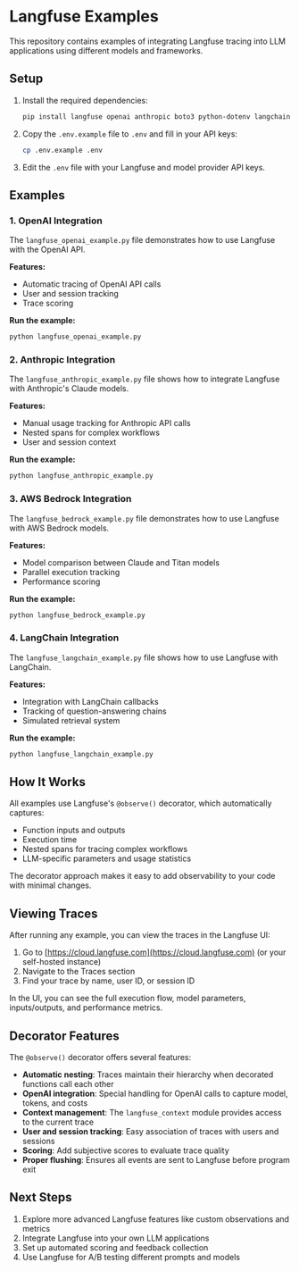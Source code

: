 # Langfuse Examples

This repository contains examples of integrating Langfuse tracing into LLM applications using different models and frameworks.

## Setup

1. Install the required dependencies:
   ```bash
   pip install langfuse openai anthropic boto3 python-dotenv langchain langchain_openai
   ```

2. Copy the `.env.example` file to `.env` and fill in your API keys:
   ```bash
   cp .env.example .env
   ```

3. Edit the `.env` file with your Langfuse and model provider API keys.

## Examples

### 1. OpenAI Integration

The `langfuse_openai_example.py` file demonstrates how to use Langfuse with the OpenAI API.

**Features:**
- Automatic tracing of OpenAI API calls
- User and session tracking
- Trace scoring

**Run the example:**
```bash
python langfuse_openai_example.py
```

### 2. Anthropic Integration

The `langfuse_anthropic_example.py` file shows how to integrate Langfuse with Anthropic's Claude models.

**Features:**
- Manual usage tracking for Anthropic API calls
- Nested spans for complex workflows
- User and session context

**Run the example:**
```bash
python langfuse_anthropic_example.py
```

### 3. AWS Bedrock Integration

The `langfuse_bedrock_example.py` file demonstrates how to use Langfuse with AWS Bedrock models.

**Features:**
- Model comparison between Claude and Titan models
- Parallel execution tracking
- Performance scoring

**Run the example:**
```bash
python langfuse_bedrock_example.py
```

### 4. LangChain Integration

The `langfuse_langchain_example.py` file shows how to use Langfuse with LangChain.

**Features:**
- Integration with LangChain callbacks
- Tracking of question-answering chains
- Simulated retrieval system

**Run the example:**
```bash
python langfuse_langchain_example.py
```

## How It Works

All examples use Langfuse's `@observe()` decorator, which automatically captures:

- Function inputs and outputs
- Execution time
- Nested spans for tracing complex workflows
- LLM-specific parameters and usage statistics

The decorator approach makes it easy to add observability to your code with minimal changes.

## Viewing Traces

After running any example, you can view the traces in the Langfuse UI:

1. Go to [https://cloud.langfuse.com](https://cloud.langfuse.com) (or your self-hosted instance)
2. Navigate to the Traces section
3. Find your trace by name, user ID, or session ID

In the UI, you can see the full execution flow, model parameters, inputs/outputs, and performance metrics.

## Decorator Features

The `@observe()` decorator offers several features:

- **Automatic nesting**: Traces maintain their hierarchy when decorated functions call each other
- **OpenAI integration**: Special handling for OpenAI calls to capture model, tokens, and costs
- **Context management**: The `langfuse_context` module provides access to the current trace
- **User and session tracking**: Easy association of traces with users and sessions
- **Scoring**: Add subjective scores to evaluate trace quality
- **Proper flushing**: Ensures all events are sent to Langfuse before program exit

## Next Steps

1. Explore more advanced Langfuse features like custom observations and metrics
2. Integrate Langfuse into your own LLM applications
3. Set up automated scoring and feedback collection
4. Use Langfuse for A/B testing different prompts and models 